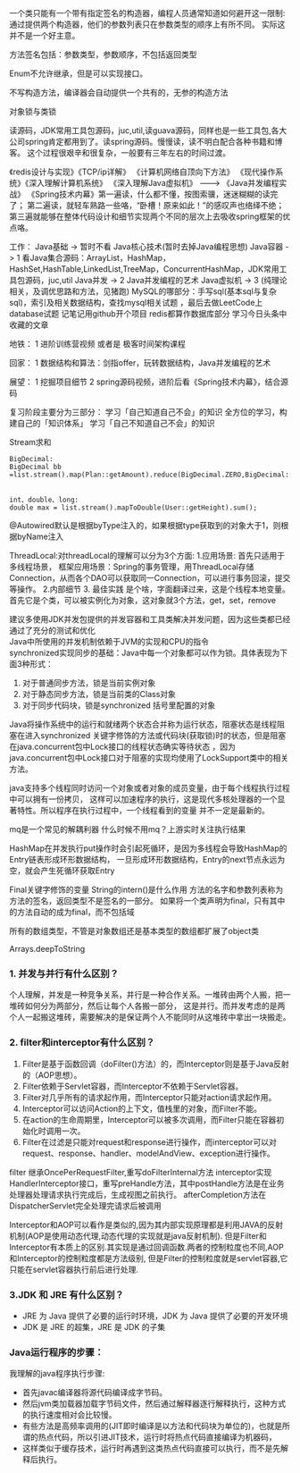 一个类只能有一个带有指定签名的构造器，编程人员通常知道如何避开这一限制:通过提供两个构造器，他们的参数列表只在参数类型的顺序上有所不同。
实际这并不是一个好主意。

方法签名包括：参数类型，参数顺序，不包括返回类型

Enum不允许继承，但是可以实现接口。

不写构造方法，编译器会自动提供一个共有的，无参的构造方法

对象锁与类锁

读源码，JDK常用工具包源码，juc,util,读guava源码，同样也是一些工具包,各大公司spring肯定都用到了。读spring源码。慢慢读，读不明白配合各种书籍和博客。
这个过程很艰辛和很复杂，一般要有三年左右的时间过渡。

《redis设计与实现》《TCP/ip详解》 《计算机网络自顶向下方法》
《现代操作系统》《深入理解计算机系统》
《深入理解Java虚拟机》 ---> 《Java并发编程实战》
《Spring技术内幕》第一遍读，什么都不懂，按图索骥，迷迷糊糊的读完了；
第二遍读，就轻车熟路一些咯，“卧槽！原来如此！”的感叹声也络绎不绝；
第三遍就能够在整体代码设计和细节实现两个不同的层次上去吸收spring框架的优点咯。 

工作：
Java基础 -> 暂时不看 Java核心技术(暂时去掉Java编程思想)
Java容器 -> 1 看Java集合源码：ArrayList，HashMap，HashSet,HashTable,LinkedList,TreeMap，ConcurrentHashMap，JDK常用工具包源码，juc,util
Java并发 -> 2 Java并发编程的艺术
Java虚拟机 -> 3 (纯理论相关，及调优思路和方法，见猪跑)
MySQL的哪部分：手写sql(基本sql与复杂sql)，索引及相关数据结构，查找mysql相关试题
，最后去做LeetCode上database试题
记笔记用github开个项目
redis都算作数据库部分
学习今日头条中收藏的文章

地铁：
1 进阶训练营视频 或者是 极客时间架构课程

回家：
1 数据结构和算法：剑指offer，玩转数据结构，Java并发编程的艺术

展望：
1 挖掘项目细节
2 spring源码视频，进阶后看《Spring技术内幕》，结合源码

复习阶段主要分为三部分： 
学习「自己知道自己不会」的知识 
全方位的学习，构建自己的「知识体系」 
学习「自己不知道自己不会」的知识 

Stream求和
```
BigDecimal:
BigDecimal bb =list.stream().map(Plan::getAmount).reduce(BigDecimal.ZERO,BigDecimal::add);
 

int、double、long:
double max = list.stream().mapToDouble(User::getHeight).sum();

```

@Autowired默认是根据byType注入的，如果根据type获取到的对象大于1，则根据byName注入

ThreadLocal:对threadLocal的理解可以分为3个方面:
1.应用场景: 首先只适用于多线程场景，   框架应用场景：Spring的事务管理，用ThreadLocal存储Connection，从而各个DAO可以获取同一Connection，可以进行事务回滚，提交等操作。
 2.内部细节 3. 最佳实践
是个啥，字面翻译过来，这是个线程本地变量。首先它是个类，可以被实例化为对象，这对象就3个方法，get，set，remove


建议多使用JDK并发包提供的并发容器和工具类解决并发问题，因为这些类都已经通过了充分的测试和优化  
Java中所使用的并发机制依赖于JVM的实现和CPU的指令  
synchronized实现同步的基础：Java中每一个对象都可以作为锁。具体表现为下面3种形式：  
1. 对于普通同步方法，锁是当前实例对象  
2. 对于静态同步方法，锁是当前类的Class对象  
3. 对于同步代码块，锁是synchronized 括号里配置的对象  

Java将操作系统中的运行和就绪两个状态合并称为运行状态，阻塞状态是线程阻塞在进入synchronized
关键字修饰的方法或代码块(获取锁)时的状态，但是阻塞在java.concurrent包中Lock接口的线程状态确实等待状态
，因为java.concurrent包中Lock接口对于阻塞的实现均使用了LockSupport类中的相关方法。  

java支持多个线程同时访问一个对象或者对象的成员变量，由于每个线程执行过程中可以拥有一份拷贝，
这样可以加速程序的执行，这是现代多核处理器的一个显著特性。所以程序在执行过程中，一个线程看到的变量
并不一定是最新的。  

mq是一个常见的解耦利器
什么时候不用mq？上游实时关注执行结果

HashMap在并发执行put操作时会引起死循环，是因为多线程会导致HashMap的Entry链表形成环形数据结构，
一旦形成环形数据结构，Entry的next节点永远为空，就会产生死循环获取Entry

Final关键字修饰的变量
String的intern()是什么作用
方法的名字和参数列表称为方法的签名，返回类型不是签名的一部分。
如果将一个类声明为final，只有其中的方法自动的成为final，而不包括域

所有的数组类型，不管是对象数组还是基本类型的数组都扩展了object类

Arrays.deepToString

### 1. 并发与并行有什么区别？
个人理解，并发是一种竞争关系，并行是一种合作关系。一堆砖由两个人搬，把一堆砖如何分为两部分，然后让每个人各搬一部分，
这是并行。而并发考虑的是两个人一起搬这堆砖，需要解决的是保证两个人不能同时从这堆砖中拿出一块搬走。  

### 2. filter和interceptor有什么区别？
1. Filter是基于函数回调（doFilter()方法）的，而Interceptor则是基于Java反射的（AOP思想）。
2. Filter依赖于Servlet容器，而Interceptor不依赖于Servlet容器。
3. Filter对几乎所有的请求起作用，而Interceptor只能对action请求起作用。
4. Interceptor可以访问Action的上下文，值栈里的对象，而Filter不能。
5. 在action的生命周期里，Interceptor可以被多次调用，而Filter只能在容器初始化时调用一次。  
6. Filter在过滤是只能对request和response进行操作，而interceptor可以对request、response、handler、modelAndView、exception进行操作。

filter 继承OncePerRequestFilter,重写doFilterInternal方法
interceptor实现HandlerInterceptor接口，重写preHandle方法，其中postHandle方法是在业务处理器处理请求执行完成后，生成视图之前执行。
afterCompletion方法在DispatcherServlet完全处理完请求后被调用

Interceptor和AOP可以看作是类似的,因为其内部实现原理都是利用JAVA的反射机制(AOP是使用动态代理,动态代理的实现就是java反射机制).
但是Filter和Interceptor有本质上的区别.其实现是通过回调函数.两者的控制粒度也不同,AOP和Interceptor的控制粒度都是方法级别,
但是Filter的控制粒度就是servlet容器,它只能在servlet容器执行前后进行处理.

### 3.JDK 和 JRE 有什么区别？
* JRE 为 Java 提供了必要的运行时环境，JDK 为 Java 提供了必要的开发环境
* JDK 是 JRE 的超集，JRE 是 JDK 的子集

### Java运行程序的步骤：
我理解的java程序执行步骤:
* 首先javac编译器将源代码编译成字节码。
* 然后jvm类加载器加载字节码文件，然后通过解释器逐行解释执行，这种方式的执行速度相对会比较慢。
* 有些方法是高频率调用的(JIT即时编译是以方法和代码块为单位的)，也就是所谓的热点代码，所以引进JIT技术，运行时将热点代码直接编译为机器码，
* 这样类似于缓存技术，运行时再遇到这类热点代码直接可以执行，而不是先解释后执行。